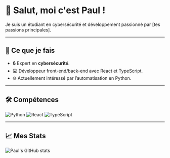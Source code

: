 # 👋 Salut, moi c'est Paul !

Je suis un étudiant en cybersécurité et développement passionné par [tes passions principales].

---

## 🌟 Ce que je fais
- 🔒 Expert en **cybersécurité**.
- 💻 Développeur front-end/back-end avec React et TypeScript.
- 🌐 Actuellement intéressé par l’automatisation en Python.

---

## 🛠️ Compétences
![Python](https://img.shields.io/badge/Code-Python-blue)
![React](https://img.shields.io/badge/Framework-React-blue)
![TypeScript](https://img.shields.io/badge/Code-TypeScript-blue)

---

## 📈 Mes Stats
![Paul's GitHub stats](https://github-readme-stats.vercel.app/api?username=TonNomUtilisateur&show_icons=true&theme=radical)

